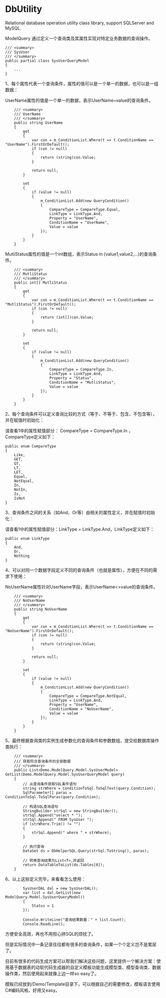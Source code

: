 # DbUtility
Relational database operation utility class library, support SQLServer and MySQL.

ModelQuery
通过定义一个查询类及其属性实现对特定业务数据的查询操作。

    /// <summary>
    /// SysUser
    /// </summary>
    public partial class SysUserQueryModel
    {
        ...
    }

1、每个属性代表一个查询条件，属性的值可以是一个单一的数据，也可以是一组数据：

UserName属性的值是一个单一的数据，表示UserName=value的查询条件。

        /// <summary>
        /// UserName
        /// </summary>
        public string UserName
        {
            get
            {
                var con = m_ConditionList.Where(t => t.ConditionName == "UserName").FirstOrDefault();
                if (con != null)
                {
                    return (string)con.Value;
                }

                return null;
            }

            set
            {
                if (value != null)
                {
                    m_ConditionList.Add(new QueryCondition()
                    {
                        CompareType = CompareType.Equal,
                        LinkType = LinkType.And,
                        Property = "UserName",
                        ConditionName = "UserName",
                        Value = value
                    });
                }
            }
        }

MutliStatus属性的值是一个int数组，表示Status in (value1,value2,...)的查询条件。

        /// <summary>
        /// MutliStatus
        /// </summary>
        public int[] MutliStatus
        {
            get
            {
                var con = m_ConditionList.Where(t => t.ConditionName == "MutliStatus").FirstOrDefault();
                if (con != null)
                {
                    return (int[])con.Value;
                }

                return null;
            }

            set
            {
                if (value != null)
                {
                    m_ConditionList.Add(new QueryCondition()
                    {
                        CompareType = CompareType.In,
                        LinkType = LinkType.And,
                        Property = "Status",
                        ConditionName = "MutliStatus",
                        Value = value
                    });
                }
            }
        }

2、每个查询条件可以定义查询比较的方式（等于、不等于、包含、不包含等），并在赋值时初始化：

请查看1中的属性赋值部分： CompareType = CompareType.In ，CompareType定义如下：

	public enum CompareType
	{
		Like,
		GET,
		GT,
		LT,
		LET,
		Equal,
		NotEqual,
		In,
		NotIn,
		Is,
		IsNot
	}

3、查询条件之间的关系（如And、Or等）由相关的属性定义，并在赋值时初始化：

请查看1中的属性赋值部分：LinkType = LinkType.And，LinkType定义如下：

	public enum LinkType
	{
		And,
		Or,
		Nothing
	}

4、可以对同一个数据字段定义不同的查询条件（也就是属性），方便在不同的需求下使用：

NoUserName属性针对UserName字段，表示UserName<>value的查询条件。

        /// <summary>
        /// NoUserName
        /// </summary>
        public string NoUserName
        {
            get
            {
                var con = m_ConditionList.Where(t => t.ConditionName == "NoUserName").FirstOrDefault();
                if (con != null)
                {
                    return (string)con.Value;
                }

                return null;
            }

            set
            {
                if (value != null)
                {
                    m_ConditionList.Add(new QueryCondition()
                    {
                        CompareType = CompareType.NotEqual,
                        LinkType = LinkType.And,
                        Property = "UserName",
                        ConditionName = "NoUserName",
                        Value = value
                    });
                }
            }
        }

5、最终根据查询类的实例生成参数化的查询条件和参数数组，提交给数据库操作类执行：

        /// <summary>
        /// 获取符合查询条件的全部数据
        /// </summary>
        public List<Demo.ModelQuery.Model.SysUserModel> GetList(Demo.ModelQuery.Model.SysUserQueryModel query)
        {
            // 从查询条件获取SQL条件语句
            string strWhere = ConditionToSql.ToSqlText(query.Condition);
            SqlParameter[] paras = ConditionToSql.ToSqlParas(query.Condition);

            // 构造SQL查询语句
            StringBuilder strSql = new StringBuilder();
            strSql.Append("select * ");
            strSql.Append(" FROM SysUser ");
            if (strWhere.Trim() != "")
            {
                strSql.Append(" where " + strWhere);
            }

            // 执行查询
            DataSet ds = DbHelperSQL.Query(strSql.ToString(), paras);

            // 转换查询结果为List<T>,并返回
            return DataTableToList(ds.Tables[0]);
        }

6、以上这些定义完毕，来看看怎么使用：

            SysUserDAL dal = new SysUserDAL();
            var list = dal.GetList(new ModelQuery.Model.SysUserQueryModel()
            {
                Status = 1
            });

            Console.WriteLine("查询结果数量：" + list.Count);
            Console.ReadLine();

方便安全高效，再也不用担心拼SQL的烦扰了。

但是实际情况中一条记录往往都有很多的查询条件，如果一个个定义岂不是累尿了。

目前有很多的代码生成方案可以帮我们解决这些问题，这里提供一个解决方案：使用基于数据表的动软代码生成器的自定义模板功能生成模型类、模型查询类、数据操作类，然后使用起来就像上边一样so easy了。

模板已经放到/Demo/Template目录下，可以根据自己的需要修改，模板语言使用C#编码风格，好用又easy。


